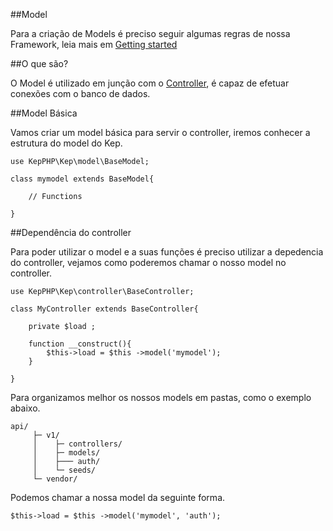 ##Model

Para a criação de Models é preciso seguir algumas regras de nossa Framework, leia mais em [Getting started](/#/docs)

##O que são?

O Model é utilizado em junção com o [Controller](/#/docs/controller), é capaz de efetuar conexões com o banco de dados.

##Model Básica

Vamos criar um model básica para servir o controller, iremos conhecer a estrutura do model do Kep.

	use KepPHP\Kep\model\BaseModel;

	class mymodel extends BaseModel{

    	// Functions

	}

##Dependência do controller

Para poder utilizar o model e a suas funções é preciso utilizar a depedencia do controller, vejamos como poderemos chamar o nosso model no controller.

	use KepPHP\Kep\controller\BaseController;

	class MyController extends BaseController{

    	private $load ;

    	function __construct(){
        	$this->load = $this ->model('mymodel');
    	}

	}

Para organizamos melhor os nossos models em pastas, como o exemplo abaixo.

	api/
		 ├─ v1/
		 │    ├─ controllers/
		 │    ├─ models/
		 │    ├─── auth/
		 │    └─ seeds/
		 └─ vendor/

Podemos chamar a nossa model da seguinte forma.

	$this->load = $this ->model('mymodel', 'auth');

